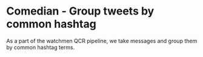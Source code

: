 # Comedian - Group tweets by common hashtag

As a part of the watchmen QCR pipeline, we take messages and group them by common hashtag terms.

